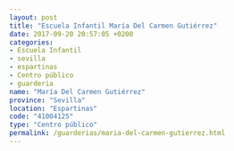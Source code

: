 ```yaml
---
layout: post
title: "Escuela Infantil María Del Carmen Gutiérrez"
date: 2017-09-20 20:57:05 +0200
categories:
- Escuela Infantil
- sevilla
- espartinas
- Centro público
- guarderia
name: "María Del Carmen Gutiérrez"
province: "Sevilla"
location: "Espartinas"
code: "41004125"
type: "Centro público"
permalink: /guarderias/maria-del-carmen-gutierrez.html
---
```

